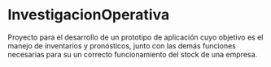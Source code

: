 # InvestigacionOperativa
Proyecto para el desarrollo de un prototipo de aplicación cuyo objetivo es el manejo de inventarios y pronósticos, junto con las demás funciones necesarias para su un correcto funcionamiento del stock de una empresa.
